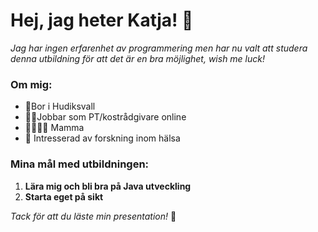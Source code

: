 # Hej, jag heter Katja! 👋

*Jag har ingen erfarenhet av programmering men har nu valt att studera denna utbildning för att det är en bra möjlighet, wish me luck!*

### Om mig:
- 📍Bor i Hudiksvall
- 🏋️‍♀️Jobbar som PT/kostrådgivare online
- 👩🏻‍👧🏻 Mamma
- 📖 Intresserad av forskning inom hälsa

### Mina mål med utbildningen:
1. __Lära mig och bli bra på Java utveckling__
  2. __Starta eget på sikt__
  
_Tack för att du läste min presentation!_ 💫
